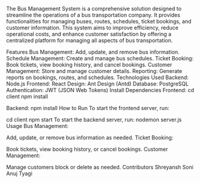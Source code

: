 The Bus Management System is a comprehensive solution designed to streamline the operations of a bus transportation company. It provides functionalities for managing buses, routes, schedules, ticket bookings, and customer information. This system aims to improve efficiency, reduce operational costs, and enhance customer satisfaction by offering a centralized platform for managing all aspects of bus transportation.

Features
Bus Management: Add, update, and remove bus information.
Schedule Management: Create and manage bus schedules.
Ticket Booking: Book tickets, view booking history, and cancel bookings.
Customer Management: Store and manage customer details.
Reporting: Generate reports on bookings, routes, and schedules.
Technologies Used
Backend: Node.js
Frontend: React
Design: Ant Design (Antd)
Database: PostgreSQL
Authentication: JWT (JSON Web Tokens)
Install Dependencies
Frontend:
cd client
npm install

Backend:
npm install
How to Run
To start the frontend server, run:

cd client
npm start
To start the backend server, run:
nodemon server.js
Usage
Bus Management:

Add, update, or remove bus information as needed.
Ticket Booking:

Book tickets, view booking history, or cancel bookings.
Customer Management:

Manage customers block or delete as needed.
Contributors
Shreyansh Soni
Anuj Tyagi
